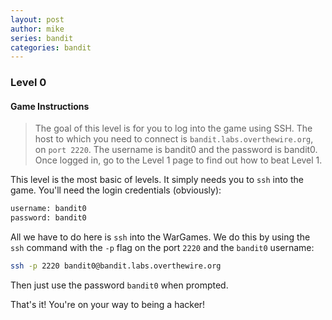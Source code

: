 ```yaml
---
layout: post
author: mike
series: bandit
categories: bandit 
---
```


### Level 0
#### Game Instructions
>The goal of this level is for you to log into the game using SSH. The host to which you need to connect is ```bandit.labs.overthewire.org```, on ```port 2220```. The username is bandit0 and the password is bandit0. Once logged in, go to the Level 1 page to find out how to beat Level 1.

This level is the most basic of levels. It simply needs you to `ssh` into the game.
You'll need the login credentials (obviously):
```sh
username: bandit0
password: bandit0
```
All we have to do here is `ssh` into the WarGames.
We do this by using the `ssh` command with the `-p` flag on the port `2220` and the `bandit0` username:
```sh
ssh -p 2220 bandit0@bandit.labs.overthewire.org
```
Then just use the password `bandit0` when prompted.

That's it! You're on your way to being a hacker!
